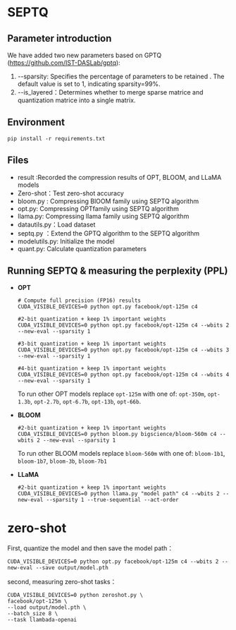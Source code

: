 # SEPTQ

## Parameter introduction

We have added two new parameters based on GPTQ (https://github.com/IST-DASLab/gptq):

1. --sparsity: Specifies the percentage of parameters to be retained . The default value is set to 1, indicating sparsity=99%.
2. --is_layered：Determines whether to merge sparse matrice and quantization matrice into a single matrix.

## Environment

```
pip install -r requirements.txt
```

## Files

- result :Recorded the compression results of OPT, BLOOM, and LLaMA models
- Zero-shot：Test zero-shot accuracy
- bloom.py : Compressing BlOOM family using SEPTQ algorithm
- opt.py: Compressing OPTfamily using SEPTQ algorithm 
- llama.py: Compressing llama family using SEPTQ algorithm
- datautils.py：Load dataset
- septq.py ：Extend the GPTQ algorithm to the SEPTQ algorithm
- modelutils.py: Initialize the model
- quant.py: Calculate quantization parameters

## Running SEPTQ & measuring the perplexity (PPL)

- **OPT**

  ```
  # Compute full precision (FP16) results
  CUDA_VISIBLE_DEVICES=0 python opt.py facebook/opt-125m c4
  
  #2-bit quantization + keep 1% important weights
  CUDA_VISIBLE_DEVICES=0 python opt.py facebook/opt-125m c4 --wbits 2 --new-eval --sparsity 1
  
  #3-bit quantization + keep 1% important weights
  CUDA_VISIBLE_DEVICES=0 python opt.py facebook/opt-125m c4 --wbits 3 --new-eval --sparsity 1
  
  #4-bit quantization + keep 1% important weights
  CUDA_VISIBLE_DEVICES=0 python opt.py facebook/opt-125m c4 --wbits 4 --new-eval --sparsity 1
  ```

  To run other OPT models replace `opt-125m` with one of: `opt-350m`, `opt-1.3b`, `opt-2.7b`, `opt-6.7b`, `opt-13b`, `opt-66b`.

- **BLOOM**

  ```
  #2-bit quantization + keep 1% important weights
  CUDA_VISIBLE_DEVICES=0 python bloom.py bigscience/bloom-560m c4 --wbits 2 --new-eval --sparsity 1
  ```

  To run other BLOOM models replace `bloom-560m` with one of: `bloom-1b1`, `bloom-1b7`, `bloom-3b`, `bloom-7b1`

- **LLaMA**

  ```
  #2-bit quantization + keep 1% important weights
  CUDA_VISIBLE_DEVICES=0 python llama.py "model path" c4 --wbits 2 --new-eval --sparsity 1 --true-sequential --act-order 
  ```


# zero-shot

First, quantize the model and then save the model path：

```
CUDA_VISIBLE_DEVICES=0 python opt.py facebook/opt-125m c4 --wbits 2 --new-eval --save output/model.pth
```

second, measuring zero-shot tasks：

```
CUDA_VISIBLE_DEVICES=0 python zeroshot.py \
facebook/opt-125m \
--load output/model.pth \
--batch_size 8 \
--task llambada-openai
```

